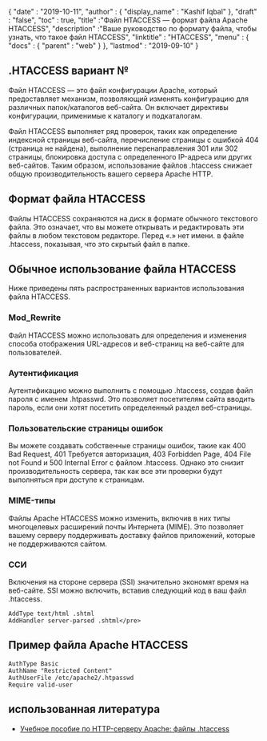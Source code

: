 {
  "date" : "2019-10-11",
  "author" : {
    "display_name" : "Kashif Iqbal"
},
  "draft" : "false",
  "toc" : true,
  "title" :"Файл HTACCESS — формат файла Apache HTACCESS",
  "description" :"Ваше руководство по формату файла, чтобы узнать, что такое файл HTACCESS",
  "linktitle" : "HTACCESS",
  "menu" : {
    "docs" : {
      "parent" : "web"
}
},
  "lastmod" : "2019-09-10"
}

## .HTACCESS вариант №

Файл HTACCESS — это файл конфигурации Apache, который предоставляет механизм, позволяющий изменять конфигурацию для различных папок/каталогов веб-сайта. Он включает директивы конфигурации, применимые к каталогу и подкаталогам.

Файл HTACCESS выполняет ряд проверок, таких как определение индексной страницы веб-сайта, перечисление страницы с ошибкой 404 (страница не найдена), выполнение перенаправления 301 или 302 страницы, блокировка доступа с определенного IP-адреса или других веб-сайтов. Таким образом, использование файлов .htaccess снижает общую производительность вашего сервера Apache HTTP.

## Формат файла HTACCESS

Файлы HTACCESS сохраняются на диск в формате обычного текстового файла. Это означает, что вы можете открывать и редактировать эти файлы в любом текстовом редакторе. Перед «.» нет имени. в файле .htaccess, показывая, что это скрытый файл в папке.

## Обычное использование файла HTACCESS

Ниже приведены пять распространенных вариантов использования файла HTACCESS.

### Mod_Rewrite

Файл HTACCESS можно использовать для определения и изменения способа отображения URL-адресов и веб-страниц на веб-сайте для пользователей.

### Аутентификация

Аутентификацию можно выполнить с помощью .htaccess, создав файл пароля с именем .htpasswd. Это позволяет посетителям сайта вводить пароль, если они хотят посетить определенный раздел веб-страницы.

### Пользовательские страницы ошибок

Вы можете создавать собственные страницы ошибок, такие как 400 Bad Request, 401 Требуется авторизация, 403 Forbidden Page, 404 File not Found и 500 Internal Error с файлом .htaccess. Однако это снизит производительность сервера, так как все эти проверки будут выполняться при доступе к страницам.

### MIME-типы

Файлы Apache HTACCESS можно изменить, включив в них типы многоцелевых расширений почты Интернета (MIME). Это позволяет вашему серверу поддерживать доставку файлов приложений, которые не поддерживаются сайтом.

### ССИ

Включения на стороне сервера (SSI) значительно экономят время на веб-сайте. SSI можно включить, вставив следующий код в ваш файл .htaccess.

```
AddType text/html .shtml
AddHandler server-parsed .shtml</pre>
```

## Пример файла Apache HTACCESS

```
AuthType Basic
AuthName "Restricted Content"
AuthUserFile /etc/apache2/.htpasswd
Require valid-user
```

## использованная литература

* [Учебное пособие по HTTP-серверу Apache: файлы .htaccess](https://httpd.apache.org/docs/current/howto/htaccess.html)


